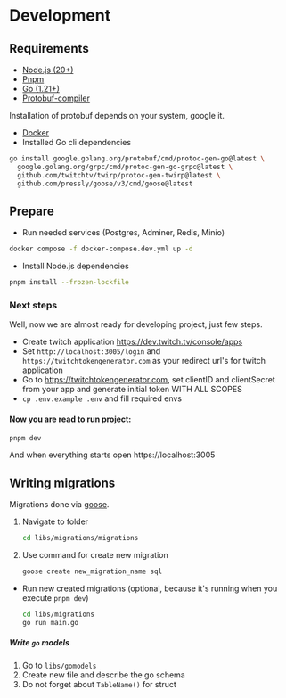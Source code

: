 # Development

## Requirements

- [Node.js (20+)](https://nodejs.org/en)
- [Pnpm](https://pnpm.io/)
- [Go (1.21+)](https://go.dev/)
- [Protobuf-compiler](https://grpc.io/docs/protoc-installation/)

Installation of protobuf depends on your system, google it.

- [Docker](https://docs.docker.com/engine/)
- Installed Go cli dependencies
```bash
go install google.golang.org/protobuf/cmd/protoc-gen-go@latest \
  google.golang.org/grpc/cmd/protoc-gen-go-grpc@latest \
  github.com/twitchtv/twirp/protoc-gen-twirp@latest \
  github.com/pressly/goose/v3/cmd/goose@latest
```

## Prepare

- Run needed services (Postgres, Adminer, Redis, Minio)
```bash
docker compose -f docker-compose.dev.yml up -d
```

- Install Node.js dependencies
```bash
pnpm install --frozen-lockfile
```

### Next steps

Well, now we are almost ready for developing project, just few steps.

- Create twitch application https://dev.twitch.tv/console/apps
- Set `http://localhost:3005/login` and `https://twitchtokengenerator.com` as your redirect url's for twitch application
- Go to https://twitchtokengenerator.com, set clientID and clientSecret from your app and generate initial token WITH
  ALL SCOPES
- `cp .env.example .env` and fill required envs
#### Now you are read to run project:

```bash
pnpm dev
```

And when everything starts open https://localhost:3005

## Writing migrations

Migrations done via [goose](https://github.com/pressly/goose).
1. Navigate to folder
	```bash
	cd libs/migrations/migrations
	```
2. Use command for create new migration
	```bash
	goose create new_migration_name sql
	```
* Run new created migrations (optional, because it's running when you execute `pnpm dev`)
	```bash
	cd libs/migrations
	go run main.go
	```
##### Write `go` models

1. Go to `libs/gomodels`
2. Create new file and describe the go schema
3. Do not forget about `TableName()` for struct
